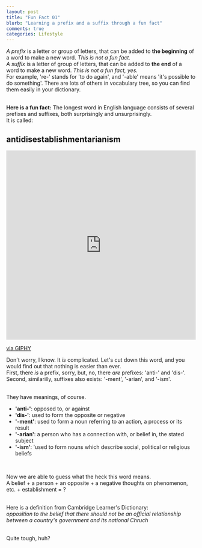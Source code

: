 ```yaml
---
layout: post
title: "Fun Fact 01"
blurb: "Learning a prefix and a suffix through a fun fact"
comments: true
categories: Lifestyle
---
```

*A prefix* is a letter or group of letters, that can be added to __the beginning__ of a word to make a new word. *This is not a fun fact.*<br />
*A suffix* is a letter of group of letters, that can be added to __the end__ of a word to make a new word. *This is not a fun fact, yes.*<br />
For example, 're-' stands for 'to do again', and '-able' means 'it's possible to do something'. There are lots of others in vocabulary tree, so you can find them easily in your dictionary.<br /><br />

__Here is a fun fact:__ The longest word in English language consists of several prefixes and suffixes, both surprisingly and unsurprisingly.<br />
It is called:
## antidisestablishmentarianism

<div style="width:100%;height:0;padding-bottom:100%;position:relative;"><iframe src="https://giphy.com/embed/wPE3PC7Qoo2wnDon5E" width="100%" height="100%" style="position:absolute" frameBorder="0" class="giphy-embed" allowFullScreen></iframe></div><p><a href="https://giphy.com/gifs/disneychannelofficial-disney-channel-disneychannel-bunkd-wPE3PC7Qoo2wnDon5E">via GIPHY</a></p>

Don't worry, I know. It *is* complicated. Let's cut down this word, and you would find out that nothing is easier than ever.<br />
First, there *is* a prefix, sorry, but, no, there *are* prefixes: 'anti-' and 'dis-'.<br />
Second, similarilly, suffixes also exists: '-ment', '-arian', and '-ism'.<br /><br />

They have meanings, of course.<br />
  + __'anti-'__: opposed to, or against
  + __'dis-'__: used to form the opposite or negative
  + __'-ment'__: used to form a noun referring to an action, a process or its result
  + __'-arian'__: a person who has a connection with, or belief in, the stated subject
  + __'-ism'__: 'used to form nouns which describe social, political or religious beliefs
<br />

Now we are able to guess what the heck this word means. <br />
A belief + a person + an opposite + a negative thoughts on phenomenon, etc. + establishment = ? <br /><br />

Here is a definition from Cambridge Learner's Dictionary: <br/>
*opposition to the belief that there should not be an official relationship between a country's government and its national Chruch* <br /><br />

Quite tough, huh?

